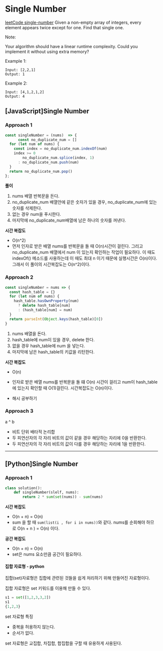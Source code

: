 # Single Number

[leetCode single-number](https://leetcode.com/problems/single-number/)
Given a non-empty array of integers, every element appears twice except for one. Find that single one.

Note:

Your algorithm should have a linear runtime complexity. Could you implement it without using extra memory?

Example 1:

```
Input: [2,2,1]
Output: 1
```

Example 2:

```
Input: [4,1,2,1,2]
Output: 4
```

## [JavaScript]Single Number

### Approach 1

```js
const singleNumber = (nums)  => {
      const no_duplicate_num = []
  for (let num of nums) {
    const index = no_duplicate_num.indexOf(num)
    index >= 0
        no_duplicate_num.splice(index, 1)
      : no_duplicate_num.push(num)
  }
  return no_duplicate_num.pop()
};
```

**풀이**

1. nums 배열 반복문을 돈다.
2. no_duplicate_num 배열안에 같은 숫자가 있을 경우, no_duplicate_num에 있는 숫자를 삭제한다.
3. 없는 경우 num을 푸시한다.
4. 마지막에 no_duplicate_num배열에 남은 하나의 숫자를 꺼낸다.

**시간 복잡도**

- O(n^2)
- 먼저 인자로 받은 배열 nums를 반복문을 돌 때 O(n)시간이 걸린다. 그리고 no_duplicate_num 배열에서 num 이 있는지 확인하는 작업이 필요하다. 이 때도 indexOf() 메소드를 사용하는데 이 때도 최대 n 이기 때문에 실행시간은 O(n)이다. 그래서 이 풀이의 시간복잡도는 O(n^2)이다.

### Approach 2

```js
const singleNumber = nums => {
  const hash_table = {}
  for (let num of nums) {
    hash_table.hasOwnProperty(num)
      ? delete hash_table[num]
      : (hash_table[num] = num)
  }
  return parseInt(Object.keys(hash_table)[0])
}
```

1. nums 배열을 돈다.
2. hash_table에 num이 있을 경우, delete 한다.
3. 없을 경우 hash_table에 num 을 넣는다.
4. 마지막에 남은 hash_table의 키값을 리턴한다.

**시간 복잡도**

- O(n)
- 인자로 받은 배열 nums를 반복문을 돌 떄 O(n) 시간이 걸리고 num이 hash_table에 있는지 확인할 때 O(1)걸린다. 시간복잡도는 O(n)이다.

- 해시 공부하기

### Approach 3

a ^ b

- 비트 단위 배타적 논리합
- 두 피연산자의 각 자리 비트의 값이 같을 경우 해당하는 자리에 0을 반환한다.
- 두 피연산자의 각 자리 비트의 값이 다를 경우 해당하는 자리에 1을 반환한다.

---

## [Python]Single Number

### Approach 1

```py
class solution():
    def singleNumber(slelf, nums):
        return 2 * sum(set(nums)) - sum(nums)
```

**시간 복잡도**

- O(n + n) = O(n)
- sum 을 할 때 `sum(list(i , for i in nums))`와 같다. nums를 순회해야 하므로 O(n + n ) = O(n) 이다.

**공간 복잡도**

- O(n + n) = O(n)
- set은 nums 요소만큼 공간이 필요하다.

#### 집합 자료형 - python

집합(set)자료형은 집합에 관련된 것들을 쉽게 처리하기 위해 만들어진 자료형이다.

집합 자료형은 set 키워드를 이용해 만들 수 있다.

```py
s1 = set([1,2,3,3,2])
s1
{1,2,3}
```

set 자료형 특징

- 중복을 허용하지 않는다.
- 순서가 없다.

set 자료형은 교집합, 차집합, 합집합을 구할 때 유용하게 사용된다.
